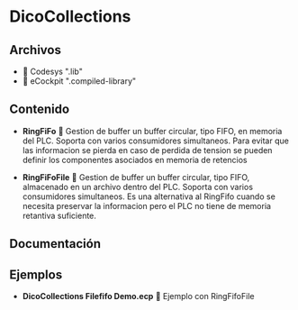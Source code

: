 # DicoCollections
## Archivos
- :orange_book: Codesys ".lib"               
- :green_book: eCockpit ".compiled-library"   

## Contenido

- **RingFiFo** :green_book: Gestion de buffer un buffer circular, tipo FIFO, en memoria del PLC. Soporta con varios consumidores simultaneos. Para evitar que las informacion se pierda en caso de perdida de tension se pueden definir los componentes asociados en memoria de retencios
  

- **RingFiFoFile** :green_book: Gestion de buffer un buffer circular, tipo FIFO, almacenado en un archivo dentro del PLC. Soporta con varios consumidores simultaneos. Es una alternativa al RingFifo cuando se necesita preservar la informacion pero el PLC no tiene de memoria retantiva suficiente. 



## Documentación

## Ejemplos
- **DicoCollections Filefifo Demo.ecp** :green_book: Ejemplo con RingFifoFile
  
